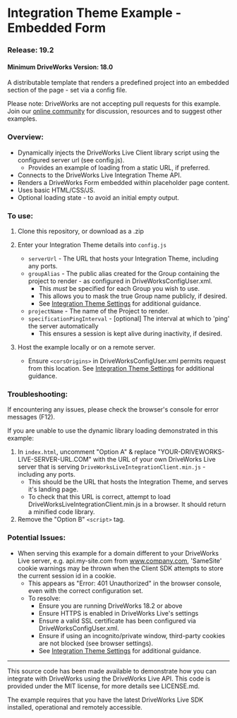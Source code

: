 # Integration Theme Example - Embedded Form
### Release: 19.2
#### Minimum DriveWorks Version: 18.0

A distributable template that renders a predefined project into an embedded section of the page - set via a config file.

Please note: DriveWorks are not accepting pull requests for this example.  
Join our [online community](https://my.driveworks.co.uk) for discussion, resources and to suggest other examples.

### Overview:
- Dynamically injects the DriveWorks Live Client library script using the configured server url (see config.js).
    - Provides an example of loading from a static URL, if preferred.
- Connects to the DriveWorks Live Integration Theme API.
- Renders a DriveWorks Form embedded within placeholder page content.
- Uses basic HTML/CSS/JS.
- Optional loading state - to avoid an initial empty output.

### To use:
1. Clone this repository, or download as a .zip

2. Enter your Integration Theme details into `config.js`
    * `serverUrl` - The URL that hosts your Integration Theme, including any ports.
    * `groupAlias` - The public alias created for the Group containing the project to render - as configured in DriveWorksConfigUser.xml.
        * This *must* be specified for each Group you wish to use.
        * This allows you to mask the true Group name publicly, if desired.
        * See [Integration Theme Settings](https://docs.driveworkspro.com/Topic/IntegrationThemeSettings) for additional guidance.
    * `projectName` - The name of the Project to render.
    * `specificationPingInterval` - [optional] The interval at which to 'ping' the server automatically
        * This ensures a session is kept alive during inactivity, if desired.

3. Host the example locally or on a remote server.
    * Ensure `<corsOrigins>` in DriveWorksConfigUser.xml permits request from this location.
    See [Integration Theme Settings](https://docs.driveworkspro.com/Topic/IntegrationThemeSettings) for additional guidance.

### Troubleshooting:

If encountering any issues, please check the browser's console for error messages (F12).  

If you are unable to use the dynamic library loading demonstrated in this example:
1. In `index.html`, uncomment "Option A" & replace "YOUR-DRIVEWORKS-LIVE-SERVER-URL.COM" with the URL of your own DriveWorks Live server that is serving `DriveWorksLiveIntegrationClient.min.js` - including any ports.
    * This should be the URL that hosts the Integration Theme, and serves it's landing page.
    * To check that this URL is correct, attempt to load DriveWorksLiveIntegrationClient.min.js in a browser. It should return a minified code library.
2. Remove the "Option B" `<script>` tag.


### Potential Issues:

* When serving this example for a domain different to your DriveWorks Live server, e.g. api.my-site.com from www.company.com, 'SameSite' cookie warnings may be thrown when the Client SDK attempts to store the current session id in a cookie.
    * This appears as "Error: 401 Unauthorized" in the browser console, even with the correct configuration set.
    * To resolve:
        * Ensure you are running DriveWorks 18.2 or above
        * Ensure HTTPS is enabled in DriveWorks Live's settings
        * Ensure a valid SSL certificate has been configured via DriveWorksConfigUser.xml.
        * Ensure if using an incognito/private window, third-party cookies are not blocked (see browser settings).
        * See [Integration Theme Settings](https://docs.driveworkspro.com/Topic/IntegrationThemeSettings) for additional guidance.

---

This source code has been made available to demonstrate how you can integrate with DriveWorks using the DriveWorks Live API.
This code is provided under the MIT license, for more details see LICENSE.md.

The example requires that you have the latest DriveWorks Live SDK installed, operational and remotely accessible.
